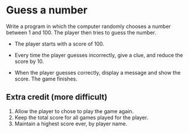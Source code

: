 # Guess a number

Write a program in which the computer randomly chooses a number between 1 and 100. The player then tries to guess the number.

- The player starts with a score of 100.

- Every time the player guesses incorrectly, give a clue, and reduce the score by 10.

- When the player guesses correctly, display a message and show the score. The game finishes.

## Extra credit (more difficult)

1. Allow the player to chose to play the game again.
1. Keep the total score for all games played for the player.
1. Maintain a highest score ever, by player name.
